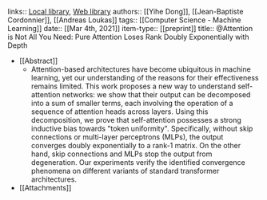 links:: [Local library](zotero://select/library/items/8IKXXS27), [Web library](https://www.zotero.org/users/9801442/items/8IKXXS27)
authors:: [[Yihe Dong]], [[Jean-Baptiste Cordonnier]], [[Andreas Loukas]]
tags:: [[Computer Science - Machine Learning]]
date:: [[Mar 4th, 2021]]
item-type:: [[preprint]]
title:: @Attention is Not All You Need: Pure Attention Loses Rank Doubly Exponentially with Depth

- [[Abstract]]
	- Attention-based architectures have become ubiquitous in machine learning, yet our understanding of the reasons for their effectiveness remains limited. This work proposes a new way to understand self-attention networks: we show that their output can be decomposed into a sum of smaller terms, each involving the operation of a sequence of attention heads across layers. Using this decomposition, we prove that self-attention possesses a strong inductive bias towards "token uniformity". Specifically, without skip connections or multi-layer perceptrons (MLPs), the output converges doubly exponentially to a rank-1 matrix. On the other hand, skip connections and MLPs stop the output from degeneration. Our experiments verify the identified convergence phenomena on different variants of standard transformer architectures.
- [[Attachments]]